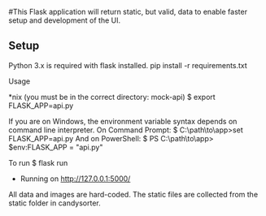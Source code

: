 #This Flask application will return static, but valid, data to enable faster setup and development of the UI.

## Setup

Python 3.x is required with flask installed. pip install -r requirements.txt


Usage

*nix (you must be in the correct directory: mock-api)
$ export FLASK_APP=api.py

If you are on Windows, the environment variable syntax depends on command line interpreter.
On Command Prompt:
$ C:\path\to\app>set FLASK_APP=api.py
And on PowerShell:
$ PS C:\path\to\app> $env:FLASK_APP = "api.py"

To run
$ flask run
 * Running on http://127.0.0.1:5000/

 All data and images are hard-coded. The static files are collected from the static folder in candysorter.